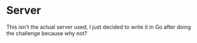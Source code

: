# Server

This isn't the actual server used, I just decided to write it in Go after doing
the challenge because why not?
